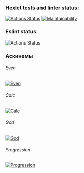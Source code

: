 ### Hexlet tests and linter status:
[![Actions Status](https://github.com/steshkof/frontend-project-lvl1/workflows/hexlet-check/badge.svg)](https://github.com/steshkof/frontend-project-lvl1/actions) [![Maintainability](https://api.codeclimate.com/v1/badges/a99a88d28ad37a79dbf6/maintainability)](https://codeclimate.com/github/codeclimate/codeclimate/maintainability) 

### Eslint status:
![Actions Status](https://github.com/steshkof/frontend-project-lvl1/actions/workflows/eslint.yml/badge.svg)

### Аскинемы
<!-- https://asciinema.org/a/y6qfRWcx1vh9p8NIYNx1LMTch -->

###### Even
[![Even](https://asciinema.org/a/ld543cjo7ZiPKcXXqDnG2ZuHd.svg)](https://asciinema.org/a/ld543cjo7ZiPKcXXqDnG2ZuHd)

###### Calc
[![Calc](https://asciinema.org/a/ehaq2qBzSGsLsPRquLkGiQEzS.svg)](https://asciinema.org/a/ehaq2qBzSGsLsPRquLkGiQEzS)

###### Gcd
[![Gcd](https://asciinema.org/a/xO8VNHiImkSW3ZdEgW3XLbqRj.svg)](https://asciinema.org/a/klwKR5j8R0nnrpR1WrL1GZ69J)

###### Progression
[![Progression](https://asciinema.org/a/hPrflXlcP8XLdowcKXePunjNE)](https://asciinema.org/a/klwKR5j8R0nnrpR1WrL1GZ69J)

